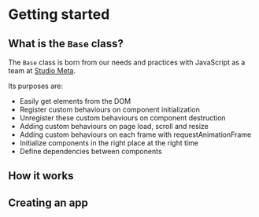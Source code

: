 # Getting started

## What is the `Base` class?

The `Base` class is born from our needs and practices with JavaScript as a team at [Studio Meta](https://www.studiometa.fr).

Its purposes are:

- Easily get elements from the DOM
- Register custom behaviours on component initialization
- Unregister these custom behaviours on component destruction
- Adding custom behaviours on page load, scroll and resize
- Adding custom behaviours on each frame with requestAnimationFrame
- Initialize components in the right place at the right time
- Define dependencies between components

## How it works



## Creating an app
